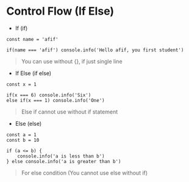 # Control Flow (If Else)

- If (if)

```
const name = 'afif'

if(name === 'afif') console.info('Hello afif, you first student')
```

> You can use without {}, if just single line

- If Else (if else) 

```
const x = 1

if(x === 6) console.info('Six')
else if(x === 1) console.info('One')
```
> Else if cannot use without if statement

- Else (else)

```
const a = 1
const b = 10

if (a <= b) {
    console.info('a is less than b')
} else console.info('a is greater than b')
```
> For else condition (You cannot use else without if)